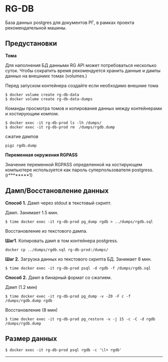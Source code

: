 # RG-DB
База данных postgres для документов РГ, в рамках проекта рекомендательной машины.

## Предустановки

**Тома**

Для наполнения БД данными RG API может потребоваться 
несколько суток. Чтобы сократить время рекомендуется хранить 
данные и дампы данных  на внешниих томах (volumes.)

Перед запуском контейнера создайте если необходимо внешние тома 
```
$ docker volume create rg-db-data
$ docker volume create rg-db-data-dumps
```
Команды просмотра томов и копирования данных между контейнерами и хостирующим компом.
```
$ docker exec -it rg-db-prod ls -lh /dumps/
$ docker exec -it rg-db-prod rm  /dumps/rgdb.dump
```
сжатие дампов
```
pigz rgdb.dump
```

**Переменная окружения RGPASS**

Значение переменной RGPASS определенной на хостирующем компьютере
используется как пароль суперпользователя postgress.(r********1)

## Дамп/Восстановление данных

**Способ 1.** Дамп через stdout в текстовый скрипт. 

Дамп. Занимает 1.5 мин.
```
$ time docker exec -it rg-db-prod pg_dump rgdb > ../dumps/rgdb.sql
```
Восстановление из текстового дампа.

**Шаг1**. Копировать дамп в том контейнера postgress.
```
docker cp ../dumps/rgdb.sql rg-db-prod:/dumps/
```
**Шаг 2.** Загрузка данных из текстового скрипта БД. Занимает 8 мин.
```
$ time docker exec -it rg-db-prod psql -d rgdb -f /dumps/rgdb.sql
```
**Способ 2.**  Дамп в бинарный формат со сжатием.

Дамп (1.2 мин)
```
$ time docker exec -it rg-db-prod pg_dump -v -Z0 -F c -f /dumps/rgdb.dump rgdb
```

Восстановление (8 мин)
```
$ time docker exec -it rg-db-prod pg_restore -v -j 15 -c -C -d rgdb /dumps/rgdb.dump

```

## Размер данных
```
$ docker exec -it rg-db-prod psql rgdb -c '\l+ rgdb'
```

------------------------
